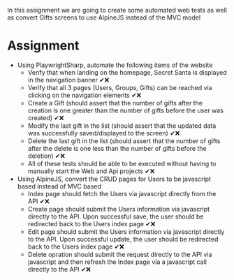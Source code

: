 ﻿In this assignment we are going to create some automated web tests as well as convert Gifts screens to use AlpineJS instead of the MVC model

# Assignment
- Using PlaywrightSharp, automate the following items of the website
  - Verify that when landing on the homepage, Secret Santa is displayed in the navigation banner ✔❌
  - Verify that all 3 pages (Users, Groups, Gifts) can be reached via clicking on the navigation elements ✔❌
  - Create a Gift (should assert that the number of gifts after the creation is one greater than the number of gifts before the user was created) ✔❌
  - Modify the last gift in the list (should assert that the updated data was successfully saved/displayed to the screen) ✔❌
  - Delete the last gift in the list (should assert that the number of gifts after the delete is one less than the number of gifts before the deletion) ✔❌
  - All of these tests should be able to be executed without having to manually start the Web and Api projects ✔❌
- Using AlpineJS, convert the CRUD pages for Users to be javascript based instead of MVC based
  - Index page should fetch the Users via javascript directly from the API ✔❌
  - Create page should submit the Users information via javascript directly to the API. Upon successful save, the user should be redirected back to the Users index page ✔❌
  - Edit page should submit the Users information via javascript directly to the API. Upon successful update, the user should be redirected back to the Users index page ✔❌
  - Delete opration should submit the request directly to the API via javascript and then refresh the Index page via a javascript call directly to the API ✔❌

